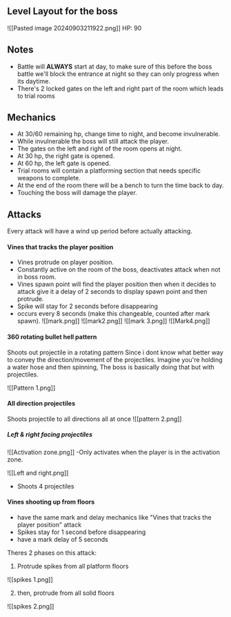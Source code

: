 ## Level Layout for the boss

![[Pasted image 20240903211922.png]]
HP: 90
## Notes
- Battle will **ALWAYS** start at day, to make sure of this before the boss battle we'll block the entrance at night so they can only progress when its daytime.
- There's 2 locked gates on the left and right part of the room which leads to trial rooms

## Mechanics
- At 30/60 remaining hp, change time to night, and become invulnerable.
- While invulnerable the boss will still attack the player.
- The gates on the left and right of the room opens at night.
- At 30 hp, the right gate is opened.
- At 60 hp, the left gate is opened.
- Trial rooms will contain a platforming section that needs specific weapons to complete.
- At the end of the room there will be a bench to turn the time back to day.
- Touching the boss will damage the player.

## Attacks
Every attack will have a wind up period before actually attacking.

#### Vines that tracks the player position
- Vines protrude on player position.
- Constantly active on the room of the boss, deactivates attack when not in boss room.
- Vines spawn point will find the player position then when it decides to attack give it a delay of 2 seconds to display spawn point and then protrude. 
- Spike will stay for 2 seconds before disappearing
- occurs every 8 seconds (make this changeable, counted after mark spawn).
![[mark.png]]
![[mark2.png]]
![[mark 3.png]]
![[Mark4.png]]


#### 360 rotating bullet hell pattern
Shoots out projectile in a rotating pattern
Since i dont know what better way to convey the direction/movement of the projectiles. Imagine you're holding a water hose and then spinning, The boss is basically doing that but with projectiles.

![[Pattern 1.png]]


#### All direction projectiles

Shoots projectile to all directions all at once
![[pattern 2.png]]

##### Left & right facing projectiles

![[Activation zone.png]]
-Only activates when the player is in the activation zone.

![[Left and right.png]]
- Shoots 4 projectiles


#### Vines shooting up from floors
- have the same mark and delay mechanics like "Vines that tracks the player position" attack
- Spikes stay for 1 second before disappearing
- have a mark delay of 5 seconds

Theres 2 phases on this attack:

1. Protrude spikes from all platform floors

![[spikes 1.png]]

2. then, protrude from all solid floors

![[spikes 2.png]]